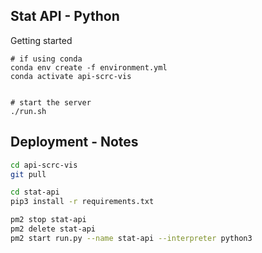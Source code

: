 ## Stat API - Python

Getting started

```
# if using conda
conda env create -f environment.yml
conda activate api-scrc-vis


# start the server
./run.sh
```

## Deployment - Notes
``` bash
cd api-scrc-vis
git pull

cd stat-api
pip3 install -r requirements.txt

pm2 stop stat-api
pm2 delete stat-api
pm2 start run.py --name stat-api --interpreter python3
```
